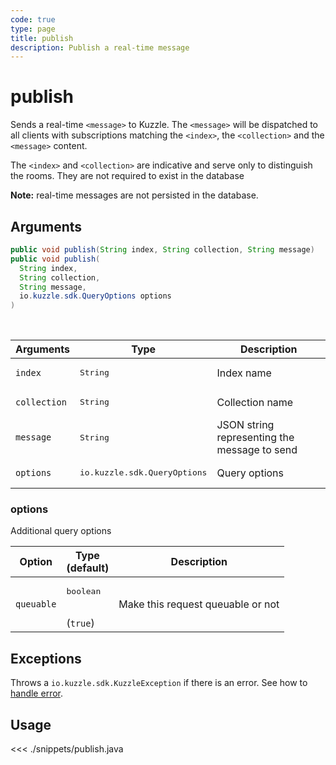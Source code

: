 ```yaml
---
code: true
type: page
title: publish
description: Publish a real-time message
---
```


# publish

Sends a real-time `<message>` to Kuzzle. The `<message>` will be dispatched to all clients with subscriptions matching the `<index>`, the `<collection>` and the `<message>` content.

The `<index>` and `<collection>` are indicative and serve only to distinguish the rooms. They are not required to exist in the database

**Note:** real-time messages are not persisted in the database.

## Arguments

```java
public void publish(String index, String collection, String message)
public void publish(
  String index,
  String collection,
  String message,
  io.kuzzle.sdk.QueryOptions options
)
```

<br/>

| Arguments    | Type                                  | Description                                  |
| ------------ | ------------------------------------- | -------------------------------------------- |
| `index`      | <pre>String</pre>                     | Index name                                   |
| `collection` | <pre>String</pre>                     | Collection name                              |
| `message`    | <pre>String</pre>                     | JSON string representing the message to send |
| `options`    | <pre>io.kuzzle.sdk.QueryOptions</pre> | Query options                                |

### options

Additional query options

| Option     | Type<br/>(default)              | Description                       |
| ---------- | ------------------------------- | --------------------------------- |
| `queuable` | <pre>boolean</pre><br/>(`true`) | Make this request queuable or not |

## Exceptions

Throws a `io.kuzzle.sdk.KuzzleException` if there is an error. See how to [handle error](/sdk/java/1/essentials/error-handling/).

## Usage

<<< ./snippets/publish.java
